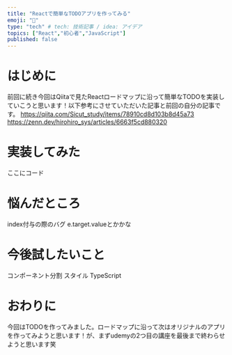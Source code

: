 ```yaml
---
title: "Reactで簡単なTODOアプリを作ってみる"
emoji: "🤩"
type: "tech" # tech: 技術記事 / idea: アイデア
topics: ["React","初心者","JavaScript"]
published: false
---
```

# はじめに
前回に続き今回はQiitaで見たReactロードマップに沿って簡単なTODOを実装していこうと思います！以下参考にさせていただいた記事と前回の自分の記事です。
https://qiita.com/Sicut_study/items/78910cd8d103b8d45a73
https://zenn.dev/hirohiro_sys/articles/6663f5cd880320
# 実装してみた
ここにコード
# 悩んだところ
index付与の際のバグ
e.target.valueとかかな
# 今後試したいこと
コンポーネント分割
スタイル
TypeScript
# おわりに
今回はTODOを作ってみました。ロードマップに沿って次はオリジナルのアプリを作ってみようと思います！が、まずudemyの2つ目の講座を最後まで終わらせようと思います笑